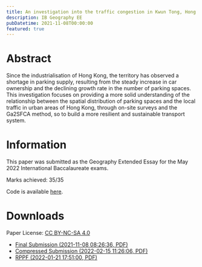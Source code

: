 ```yaml
---
title: An investigation into the traffic congestion in Kwun Tong, Hong Kong.
description: IB Geography EE
pubDatetime: 2021-11-08T00:00:00
featured: true
---
```


# Abstract

Since the industrialisation of Hong Kong, the territory has observed a shortage in parking supply, resulting from the steady increase in car ownership and the declining growth rate in the number of parking spaces. This investigation focuses on providing a more solid understanding of the relationship between the spatial distribution of parking spaces and the local traffic in urban areas of Hong Kong, through on-site surveys and the Ga2SFCA method, so to build a more resilient and sustainable transport system.

# Information

This paper was submitted as the Geography Extended Essay for the May 2022 International Baccalaureate exams.

Marks achieved: 35/35

Code is available [here](https://github.com/cathaypacific8747/geo-ee).

# Downloads

Paper License: [CC BY-NC-SA 4.0](https://creativecommons.org/licenses/by-nc-sa/4.0/)

- [Final Submission (2021-11-08 08:26:36, PDF)](https://assets.ylcheung.com/papers/0/GeoEE_raw.pdf)
- [Compressed Submission (2022-02-15 11:26:06, PDF)](https://assets.ylcheung.com/papers/0/GeoEE_compressed.pdf)
- [RPPF (2022-01-21 17:51:00, PDF)](https://assets.ylcheung.com/papers/0/GeoEE_RPPF.pdf)
